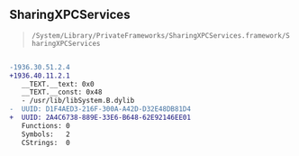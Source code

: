 ## SharingXPCServices

> `/System/Library/PrivateFrameworks/SharingXPCServices.framework/SharingXPCServices`

```diff

-1936.30.51.2.4
+1936.40.11.2.1
   __TEXT.__text: 0x0
   __TEXT.__const: 0x48
   - /usr/lib/libSystem.B.dylib
-  UUID: D1F4AED3-216F-300A-A42D-D32E48DB81D4
+  UUID: 2A4C6738-889E-33E6-B648-62E92146EE01
   Functions: 0
   Symbols:   2
   CStrings:  0

```
